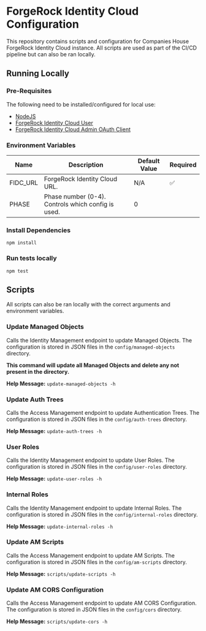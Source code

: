 # ForgeRock Identity Cloud Configuration

This repository contains scripts and configuration for Companies House ForgeRock Identity Cloud instance. All scripts are used as part of the CI/CD pipeline but can also be ran locally.

## Running Locally

### Pre-Requisites

The following need to be installed/configured for local use:

- [NodeJS](https://nodejs.org/en/download/)
- [ForgeRock Identity Cloud User](https://backstage.forgerock.com/docs/idcloud/latest/paas/tenant/postman-collection.html#preparing_your_identity_cloud)
- [ForgeRock Identity Cloud Admin OAuth Client](https://backstage.forgerock.com/docs/idcloud/latest/paas/tenant/postman-collection.html#running_the_prerequisite_steps)

### Environment Variables

| Name     | Description                                        | Default Value | Required           |
| -------- | -------------------------------------------------- | ------------- | ------------------ |
| FIDC_URL | ForgeRock Identity Cloud URL.                      | N/A           | :white_check_mark: |
| PHASE    | Phase number (0-4). Controls which config is used. | 0             |                    |

### Install Dependencies

`npm install`

### Run tests locally

`npm test`

## Scripts

All scripts can also be ran locally with the correct arguments and environment variables.

### Update Managed Objects

Calls the Identity Management endpoint to update Managed Objects. The configuration is stored in JSON files in the `config/managed-objects` directory.

**This command will update all Managed Objects and delete any not present in the directory.**

**Help Message:**
`update-managed-objects -h`

### Update Auth Trees

Calls the Access Management endpoint to update Authentication Trees. The configuration is stored in JSON files in the `config/auth-trees` directory.

**Help Message:**
`update-auth-trees -h`

### User Roles

Calls the Identity Management endpoint to update User Roles. The configuration is stored in JSON files in the `config/user-roles` directory.

**Help Message:**
`update-user-roles -h`

### Internal Roles

Calls the Identity Management endpoint to update Internal Roles. The configuration is stored in JSON files in the `config/internal-roles` directory.

**Help Message:**
`update-internal-roles -h`

### Update AM Scripts

Calls the Access Management endpoint to update AM Scripts. The configuration is stored in JSON files in the `config/am-scripts` directory.

**Help Message:**
`scripts/update-scripts -h`

### Update AM CORS Configuration

Calls the Access Management endpoint to update AM CORS Configuration. The configuration is stored in JSON files in the `config/cors` directory.

**Help Message:**
`scripts/update-cors -h`
